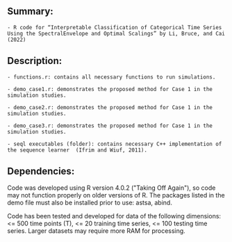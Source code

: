 ## Summary:

    - R code for “Interpretable Classification of Categorical Time Series Using the SpectralEnvelope and Optimal Scalings” by Li, Bruce, and Cai (2022)

## Description:

    - functions.r: contains all necessary functions to run simulations.

    - demo_case1.r: demonstrates the proposed method for Case 1 in the simulation studies.

    - demo_case2.r: demonstrates the proposed method for Case 1 in the simulation studies.

    - demo_case3.r: demonstrates the proposed method for Case 1 in the simulation studies.

    - seql executables (folder): contains necessary C++ implementation of the sequence learner  (Ifrim and Wiuf, 2011).

## Dependencies:

Code was developed using R version 4.0.2 ("Taking Off Again"), so code may not function properly on older versions of R. The packages listed in the demo file must also be installed prior to use: astsa, abind.

Code has been tested and developed for data of the following dimensions: <= 500 time points (T), <= 20 training time series, <= 100 testing time series. Larger datasets may require more RAM for processing.
